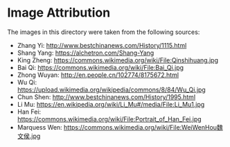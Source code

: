 # Image Attribution

The images in this directory were taken from the following sources:

- Zhang Yi: http://www.bestchinanews.com/History/1115.html
- Shang Yang: https://alchetron.com/Shang-Yang
- King Zheng: https://commons.wikimedia.org/wiki/File:Qinshihuang.jpg
- Bai Qi: https://commons.wikimedia.org/wiki/File:Bai_Qi.jpg
- Zhong Wuyan: http://en.people.cn/102774/8175672.html
- Wu Qi: https://upload.wikimedia.org/wikipedia/commons/8/84/Wu_Qi.jpg
- Chun Shen: http://www.bestchinanews.com/History/1995.html
- Li Mu: https://en.wikipedia.org/wiki/Li_Mu#/media/File:Li_Mu1.jpg
- Han Fei: https://commons.wikimedia.org/wiki/File:Portrait_of_Han_Fei.jpg
- Marquess Wen: https://commons.wikimedia.org/wiki/File:WeiWenHou魏文侯.jpg